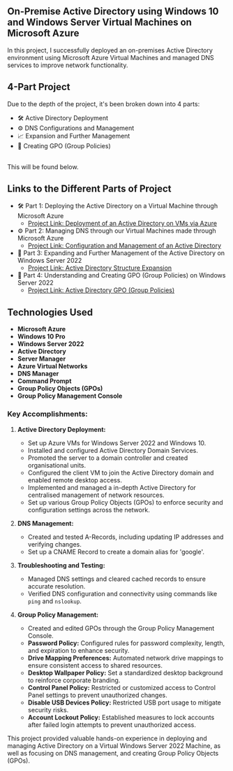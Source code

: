 <h2>On-Premise Active Directory using Windows 10 and Windows Server Virtual Machines on Microsoft Azure</h2>
In this project, I successfully deployed an on-premises Active Directory environment using Microsoft Azure Virtual Machines and managed DNS services to improve network functionality.

<h2>4-Part Project</h2>

Due to the depth of the project, it's been broken down into 4 parts:
<br />

  - 🛠️ Active Directory Deployment
  - ⚙️ DNS Configurations and Management
  - 📈 Expansion and Further Management
  - 📜 Creating GPO (Group Policies)

<br />
This will be found below.

<br />

<h2>Links to the Different Parts of Project</h2>

- 🛠️ Part 1: Deploying the Active Directory on a Virtual Machine through Microsoft Azure
  - [Project Link: Deployment of an Active Directory on VMs via Azure](https://github.com/Ervin-Thorpe/Active-Directory-Deployment)
- ⚙️ Part 2: Managing DNS through our Virtual Machines made through Microsoft Azure
  - [Project Link: Configuration and Management of an Active Directory](https://github.com/Ervin-Thorpe/Active-Directory-DNS-Management)
- 🏢 Part 3: Expanding and Further Management of the Active Directory on Windows Server 2022
  - [Project Link: Active Directory Structure Expansion](https://github.com/Ervin-Thorpe/AD-Structure-Expansion)
- 📜 Part 4: Understanding and Creating GPO (Group Policies) on Windows Server 2022
  - [Project Link: Active Directory GPO (Group Policies)](https://github.com/Ervin-Thorpe/Active-Directory-GPO)


<h2>Technologies Used</h2>

- <b>Microsoft Azure</b>
- <b>Windows 10 Pro</b>
- <b>Windows Server 2022</b>
- <b>Active Directory</b>
- <b>Server Manager</b>
- <b>Azure Virtual Networks</b> 
- <b>DNS Manager</b>
- <b>Command Prompt</b>
- <b>Group Policy Objects (GPOs)</b>
- <b>Group Policy Management Console</b>

<h3>Key Accomplishments:</h3>

1. **Active Directory Deployment:**
   - Set up Azure VMs for Windows Server 2022 and Windows 10.
   - Installed and configured Active Directory Domain Services.
   - Promoted the server to a domain controller and created organisational units.
   - Configured the client VM to join the Active Directory domain and enabled remote desktop access.
   - Implemented and managed a in-depth Active Directory for centralised management of network resources.
   - Set up various Group Policy Objects (GPOs) to enforce security and configuration settings across the network.

2. **DNS Management:**
   - Created and tested A-Records, including updating IP addresses and verifying changes.
   - Set up a CNAME Record to create a domain alias for 'google'.

3. **Troubleshooting and Testing:**
   - Managed DNS settings and cleared cached records to ensure accurate resolution.
   - Verified DNS configuration and connectivity using commands like `ping` and `nslookup`.
  
4. **Group Policy Management:**
   - Created and edited GPOs through the Group Policy Management Console.
   - **Password Policy:** Configured rules for password complexity, length, and expiration to enhance security.
   - **Drive Mapping Preferences:** Automated network drive mappings to ensure consistent access to shared resources.
   - **Desktop Wallpaper Policy:** Set a standardized desktop background to reinforce corporate branding.
   - **Control Panel Policy:** Restricted or customized access to Control Panel settings to prevent unauthorized changes.
   - **Disable USB Devices Policy:** Restricted USB port usage to mitigate security risks.
   - **Account Lockout Policy:** Established measures to lock accounts after failed login attempts to prevent unauthorized access.

This project provided valuable hands-on experience in deploying and managing Active Directory on a Virtual Windows Server 2022 Machine, as well as focusing on DNS management, and creating Group Policy Objects (GPOs).
<br />
<br />
